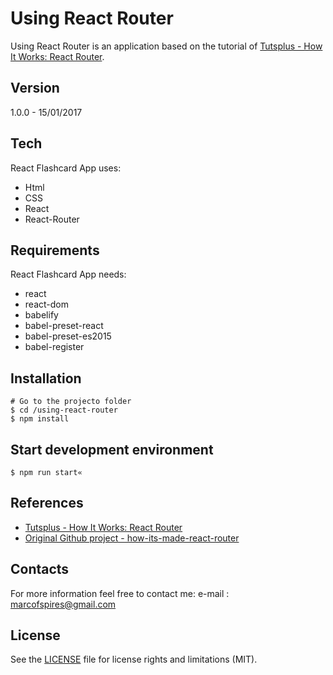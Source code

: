 # Using React Router

Using React Router is an application based on the tutorial of [Tutsplus - How It Works: React Router](https://code.tutsplus.com/courses/how-it-works-react-router/).

## Version
1.0.0 - 15/01/2017

## Tech

React Flashcard App uses:
* Html
* CSS
* React
* React-Router


## Requirements

React Flashcard App needs:

* react
* react-dom
* babelify
* babel-preset-react
* babel-preset-es2015
* babel-register

## Installation

```
# Go to the projecto folder
$ cd /using-react-router
$ npm install
```

## Start development environment

```
$ npm run start«
```

## References
* [Tutsplus - How It Works: React Router](https://code.tutsplus.com/courses/how-it-works-react-router/)
* [Original Github project - how-its-made-react-router](https://github.com/tutsplus/how-its-made-react-router/)


## Contacts
For more information feel free to contact me:
e-mail : marcofspires@gmail.com

## License

See the [LICENSE](LICENSE) file for license rights and limitations (MIT).